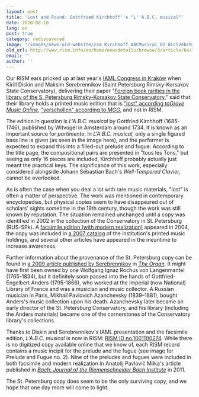 ```yaml
---
layout: post
title: 'Lost and Found: Gottfried Kirchhoff''s "L''A.B.C. musical"'
date: 2020-08-10
lang: en
post: true
category: rediscovered
image: "/images/news-old-website/csm_Kirchhoff_ABCMusical_01_8cc52ebc97.png"
old_url: http://www.rism.info/en/home/newsdetails/browse/3/article/64/lost-and-found-gottfried-kirchhoffs-labc-musical.html
email: ''
author: ''
---
```


Our RISM ears pricked up at last year's [IAML Congress in Kraków](https://www.iaml.info/congresses/2019-krakow) when Kirill Diskin and Maksim Serebrennikov (Saint Petersburg Rimsky-Korsakov State Conservatory), delivering their paper "[Foreign book rarities in the library of the S. Petersburg Rimsky-Korsakov State Conservatory](https://iaml2019.sched.com/event/RcrV/musical-games-letters-and-book-rarities)," said that their library holds a printed music edition that is ["lost" according to](https://doi.org/10.1093/gmo/9781561592630.article.15046)_[Grove Music Online](https://doi.org/10.1093/gmo/9781561592630.article.15046)_, ["verschollen" according to _MGG_](https://www.mgg-online.com/mgg/stable/28149), and not in RISM.   
  
The edition in question is _L'A.B.C. musical_ by Gottfried Kirchhoff (1685-1746), published by Witvogel in Amsterdam around 1734. It is known as an important source for _partimento_: In _L'A.B.C. musical_, only a single figured bass line is given (as seen in the image here), and the performer is expected to expand this into a filled-out prelude and fugue. According to the title page, the compositional pairs are presented in "tous les Tons," but seeing as only 16 pieces are included, Kirchhoff probably actually just meant the practical keys. The significance of this work, especially considered alongside Johann Sebastian Bach's _Well-Tempered Clavier_, cannot be overlooked.   
  
As is often the case when you deal a lot with rare music materials, "lost" is often a matter of perspective. The work was mentioned in contemporary encyclopedias, but physical copies seem to have disappeared out of scholars' sights sometime in the 19th century, though the work was still known by reputation. The situation remained unchanged until a copy was identified in 2002 in the collection of the Conservatory in St. Petersburg (RUS-SPk). A [facsimile edition (with modern realization)](https://opac.rism.info/search?id=lit50005797&View=rism) appeared in 2004, the copy was included in [a 2007 catalog](https://opac.rism.info/search?id=lit30022773&View=rism) of the institution's printed music holdings, and several other articles have appeared in the meantime to increase awareness.   
  
Further information about the provenance of the St. Petersburg copy can be found in [a 2009 article published by Serebrennikov](https://www.academia.edu/19181656/_L_A.B.C._Musical_by_Gottfried_Kirchhoff_A_Work_Thought_to_be_Lost_The_Organ._2009._No._350._P._21_27) in [_The Organ_](https://opac.rism.info/search?id=lit50006082&View=rism). It might have first been owned by one Wolfgang Ignaz Rochus von Langenmantel (1765-1834), but it definitely soon passed into the hands of Gottfried-Engelbert Anders (1795-1866), who worked at the Imperial (now National) Library of France and was a musician and music collector. A Russian musician in Paris, Mikhail Pavlovich Azanchevsky (1839–1881), bought Anders's music collection upon his death. Azanchevsky later became an early director of the St. Petersburg Conservatory, and his library (including the Anders materials) became one of the cornerstones of the Conservatory library's collections.   
  
Thanks to Diskin and Serebrennikov's IAML presentation and the facsimile edition, _L'A.B.C. musical_ is now in RISM: [RISM ID no.1001100274](https://opac.rism.info/search?id=1001100274&View=rism&Language=en). While there is no digitized copy available online that we know of, each RISM record contains a music incipit for the prelude and the fugue (see image for Prelude and Fugue no. 2). Nine of the preludes and fugues were included in both facsimile and modern realization in Anatolij Pavlovič Milka's article published in _[Bach: Journal of the Riemenschneider Bach Institute](https://www.jstor.org/stable/41640607)_ in 2011.   
  
The St. Petersburg copy does seem to be the only surviving copy, and we hope that one day more will come to light.

&nbsp;